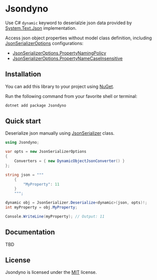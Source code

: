 # Jsondyno

Use C# ```dynamic``` keyword to deserialzie json data provided by [System.Text.Json](https://learn.microsoft.com/en-us/dotnet/standard/serialization/system-text-json/overview) implementation.

Access json object properties without model class definition, including [JsonSerializerOptions](https://learn.microsoft.com/en-us/dotnet/api/system.text.json.jsonserializeroptions) configurations:

- [JsonSerializerOptions.PropertyNamingPolicy](https://learn.microsoft.com/en-us/dotnet/api/system.text.json.jsonserializeroptions.propertynamingpolicy)
- [JsonSerializerOptions.PropertyNameCaseInsensitive](https://learn.microsoft.com/en-us/dotnet/api/system.text.json.jsonserializeroptions.propertynamecaseinsensitive)

## Installation

You can add this library to your project using [NuGet](http://www.nuget.org/).

Run the following command from your favorite shell or terminal:

```sh
dotnet add package Jsondyno
```

## Quick start

Deserialize json manually using [JsonSerializer](https://learn.microsoft.com/en-us/dotnet/api/system.text.json.jsonserializer) class.

```csharp
using Jsondyno;

var opts = new JsonSerializerOptions
{
    Converters = { new DynamicObjectJsonConverter() }
};

string json = """
    {
        "MyProperty": 11
    }
    """;

dynamic obj = JsonSerializer.Deserialize<dynamic>(json, opts)!;
int myProperty = obj.MyProperty;

Console.WriteLine(myProperty); // Output: 11
```

## Documentation

TBD

## License

Jsondyno is licensed under the [MIT](LICENSE) license.